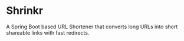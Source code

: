 # Shrinkr
A Spring Boot based URL Shortener that converts long URLs into short shareable links with fast redirects.
